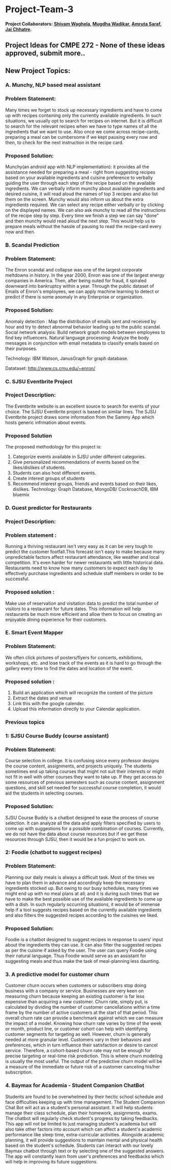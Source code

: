 # Project-Team-3

#### Project Collaborators: [Shivam Waghela](https://github.com/shivamwaghela), [Mugdha Wadikar](https://github.com/Mugdha001), [Amruta Saraf](https://github.com/amsaraf), [Jai Chhatre](https://github.com/c-jai).


## Project Ideas for CMPE 272 - None of these ideas approved, submit more..

## New Project Topics:

### A. Munchy, NLP based meal assistant
### Problem Statement:
Many times we forget to stock up necessary ingredients and have to come up with recipes containing only the currently available ingredients. In such situations, we usually opt to search for recipes on internet. But it is difficult to search for the relevant recipes when we have to type names of all the ingredients that we want to use. Also once we come across recipe-cards, preparing a meal can be cumbersome if we kept pausing every now and then, to check for the next instruction in the recipe card.
### Proposed Solution:
Munchy(an android app with NLP implementation): it provides all the assistance needed for preparing a meal - right from suggesting recipes based on your available ingredients and cuisine preference to verbally guiding the user through each step of the recipe based on the available ingredients.
We can verbally inform munchy about available ingredients and desired cuisine, it will read aloud the names of top 3 recipes and also list them on the screen. Munchy would also inform us about the extra ingredients required. We can select any recipe either verbally or by clicking on the displayed names.  We can also ask munchy to read all the instructions of the recipe step by step. Every time we finish a step we can say "done" and then munchy would read aloud the next step. This would help us to prepare meals without the hassle of pausing to read the recipe-card every now and then.


### B. Scandal Prediction
### Problem Statement: 
The Enron scandal and collapse was one of the largest corporate meltdowns in history.
In the year 2000, Enron was one of the largest energy companies in America. Then, after being outed for fraud, it spiraled downward into bankruptcy within a year. Through the public dataset of Emails of Enron's employees, we can apply machine learning to detect or predict if there is some anomaly in any Enterprise or organization.

### Proposed Solution:
Anomaly detection : Map the distribution of emails sent and received by hour and try to detect abnormal behavior leading up to the public scandal.
Social network analysis: Build network graph models between employees to find key influencers.
Natural language processing: Analyze the body messages in conjunction with email metadata to classify emails based on their purposes.

Technology: IBM Watson, JanusGraph for graph database.

Datataset: http://www.cs.cmu.edu/~enron/

### C. SJSU Eventbrite Project
### Project Description:
The Eventbrite website is an excellent source to search for events of your choice. The SJSU Eventbrite project is based on similar lines. The SJSU Eventbrite project draws some information from the Sammy App which hosts generic infrmation about events.
### Proposed Solution
The proposed methodology for this project is: 
1. Categorize events available in SJSU under different categories.
2. Give personalized recommendations of events based on the likes/dislikes of students.
3. Students can also host different events.
4. Create interest groups of students
5. Recommend interest groups, friends and events based on their likes, dislikes.
Technology: Graph Database, MongoDB/ CockroachDB, IBM bluemix


### D. Guest predictor for Restaurants
### Project Description:

### Problem statement :
Running a thriving restaurant isn't very easy as it can be very tough to predict the customer footfall.This forecast isn't easy to make because many unpredictable factors affect restaurant attendance, like weather and local competition. It's even harder for newer restaurants with little historical data.
Restaurants need to know how many customers to expect each day to effectively purchase ingredients and schedule staff members in order to be successful. 
 
### Proposed solution : 
Make use of reservation and visitation data to predict the total number of visitors to a restaurant for future dates. This information will help restaurants be much more efficient and allow them to focus on creating an enjoyable dining experience for their customers.


### E. Smart Event Mapper  
### Problem Statement:
We often click pictures of posters/flyers for concerts, exhibitions, workshops, etc. and lose track of the events as it is hard to go through the gallery every time to find the dates and location of the event.

### Proposed solution : 

1. Build an application which will recognize the content of the picture
2. Extract the dates and venue
3. Link this with the google calender.
4. Upload this information directly to your Calendar application.

### Previous topics


### 1: SJSU Course Buddy (course assistant)

### Problem Statement:
Course selection in college. It is confusing since every professor designs the course content, assignments, and projects uniquely. The students sometimes end up taking courses that might not suit their interests or might not fit in well with other courses they want to take up. If they get access to some resources of previous semesters such as course content, assignment questions, and skill set needed for successful course completion, it would aid the students in selecting courses. 
### Proposed Solution:
SJSU Course Buddy is a chatbot designed to ease the process of course selection. It can analyze all the data and apply filters specified by users to come up with suggestions for a possible combination of courses. Currently, we do not have the data about course resources but if we get these resources through SJSU, then it would be a fun project to work on.


### 2: Foodie (chatbot to suggest recipes)

### Problem Statement:
Planning our daily meals is always a difficult task. Most of the times we have to plan them in advance and accordingly keep the necessary ingredients stocked up. But owing to our busy schedules, many times we might end up with no meal plans at all; and it is during such times that we have to make the best possible use of the available ingredients to come up with a dish. In such regularly occurring situations, it would be of immense help if a tool suggests recipes based on the currently available ingredients and also filters the suggested recipes according to the cuisines we liked.
### Proposed Solution:
Foodie is a chatbot designed to suggest recipes in response to users’ input about the ingredients they can use. It can also filter the suggested recipes as per the cuisine if asked by the user. The user can query Foodie using their natural language. Thus Foodie would serve as an assistant for suggesting meals and thus make the task of meal-planning less daunting.


### 3. A predictive model for customer churn

Customer churn occurs when customers or subscribers stop doing business with a company or service.
Businesses are very keen on measuring churn because keeping an existing customer is far less expensive than acquiring a new customer.
Churn rate, simply put, is calculated by dividing the number of customer cancellations within a time frame by the number of active customers at the start of that period. This overall churn rate can provide a benchmark against which we can measure the impact of a model. Knowing how churn rate varies by time of the week or month, product line, or customer cohort can help with identifying customer segments for targeting as well. 
However, churn is generally needed at more granular level. Customers vary in their behaviors and preferences, which in turn influence their satisfaction or desire to cancel service. Therefore, a cohort-based churn rate may not be enough for precise targeting or real-time risk prediction. This is where churn modeling is usually the most useful. 
The output of the predictive churn model will be a measure of the immediate or future risk of a customer canceling his/her subscription.  

### 4. Baymax for Academia - Student Companion ChatBot

Students are found to be overwhelmed by their hectic school schedule and face difficulties keeping up with time management. The Student Companion Chat Bot will act as a student's personal assistant. It will help students manage their class schedule, plan their homework, assignments, exams. The chatbot will regularly check student's progress by taking feedbacks. This app will not be limited to just managing student's academia but will also take other factors into account which can affect a student's academic performance like sleep time, extra-curricular activities. Alongside academic planning, it will provide suggestions to maintain mental and physical health based on the student's schedule. Students can interact with our lovely Baymax chatbot through text or by selecting one of the suggested answers. The app will constantly learn from user's preferences and feedbacks which will help in improving its future suggestions. 






